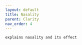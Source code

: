 ```yaml
---
layout: default
title: Nasality
parent: Clarity
nav_order: 4
---
```

```
explains nasality and its effect
```
